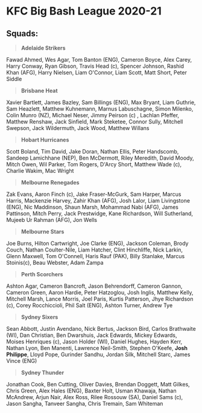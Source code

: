 # KFC Big Bash League 2020-21

## Squads:

> **Adelaide Strikers**
>
Fawad Ahmed, Wes Agar, Tom Banton (ENG), Cameron Boyce, Alex Carey, Harry Conway, Ryan Gibson, Travis Head (c), Spencer Johnson, Rashid Khan (AFG), Harry Nielsen, Liam O'Connor, Liam Scott, Matt Short, Peter Siddle

> **Brisbane Heat**
>
Xavier Bartlett, James Bazley, Sam Billings (ENG), Max Bryant, Liam Guthrie, Sam Heazlett, Matthew Kuhnemann, Marnus Labuschagne, Simon Milenko, Colin Munro (NZ), Michael Neser, Jimmy Peirson (c) , Lachlan Pfeffer, Matthew Renshaw, Jack Sinfield, Mark Steketee, Connor Sully, Mitchell Swepson, Jack Wildermuth, Jack Wood, Matthew Willans  

> **Hobart Hurricanes**
>
Scott Boland, Tim David, Jake Doran, Nathan Ellis, Peter Handscomb, Sandeep Lamichhane (NEP), Ben McDermott, Riley Meredith, David Moody, Mitch Owen, Wil Parker, Tom Rogers,  D'Arcy Short, Matthew Wade (c), Charlie Wakim, Mac Wright

> **Melbourne Renegades**
>
Zak Evans, Aaron Finch (c), Jake Fraser-McGurk, Sam Harper, Marcus Harris, Mackenzie Harvey, Zahir Khan (AFG), Josh Lalor, Liam Livingstone (ENG), Nic Maddinson, Shaun Marsh, Mohammad Nabi (AFG), James Pattinson, Mitch Perry, Jack Prestwidge, Kane Richardson, Will Sutherland, Mujeeb Ur Rahman (AFG), Jon Wells

> **Melbourne Stars**
>
Joe Burns, Hilton Cartwright, Joe Clarke (ENG), Jackson Coleman, Brody Couch, Nathan Coulter-Nile, Liam Hatcher, Clint Hinchliffe, Nick Larkin, Glenn Maxwell,  Tom O'Connell, Haris Rauf (PAK), Billy Stanlake, Marcus Stoinis(c), Beau Webster, Adam Zampa

> **Perth Scorchers**
>
Ashton Agar, Cameron Bancroft, Jason Behrendorff, Cameron Gannon, Cameron Green, Aaron Hardie, Peter Hatzoglou, Josh Inglis, Matthew Kelly, Mitchell Marsh, Lance Morris, Joel Paris, Kurtis Patterson, Jhye Richardson (c), Corey Rocchiccioli, Phil Salt (ENG), Ashton Turner, Andrew Tye

> **Sydney Sixers**
>
Sean Abbott, Justin Avendano, Nick Bertus, Jackson Bird, Carlos Brathwaite (WI), Dan Christian, Ben Dwarshuis, Jack Edwards, Mickey Edwards, Moises Henriques (c), Jason Holder (WI), Daniel Hughes, Hayden Kerr, Nathan Lyon, Ben Manenti, Lawrence Neil-Smith, Stephen O'Keefe, **Josh Philippe**, Lloyd Pope, Gurinder Sandhu, Jordan Silk, Mitchell Starc, James Vince (ENG)

> **Sydney Thunder**
>
Jonathan Cook, Ben Cutting, Oliver Davies, Brendan Doggett, Matt Gilkes, Chris Green, Alex Hales (ENG), Baxter Holt, Usman Khawaja, Nathan McAndrew, Arjun Nair, Alex Ross, Rilee Rossouw (SA), Daniel Sams (c), Jason Sangha, Tanveer Sangha, Chris Tremain, Sam Whiteman
